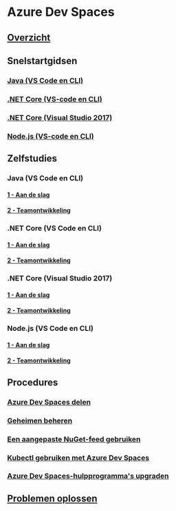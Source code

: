 # Azure Dev Spaces
## [Overzicht](azure-dev-spaces.md)

## Snelstartgidsen
### [Java (VS Code en CLI)](quickstart-java.md)
### [.NET Core (VS-code en CLI)](quickstart-netcore.md)
### [.NET Core (Visual Studio 2017)](quickstart-netcore-visualstudio.md)
### [Node.js (VS-code en CLI)](quickstart-nodejs.md)

## Zelfstudies
### Java (VS Code en CLI)
#### [1 - Aan de slag](get-started-java.md)
#### [2 - Teamontwikkeling](team-development-java.md)
### .NET Core (VS Code en CLI)
#### [1 - Aan de slag](get-started-netcore.md)
#### [2 - Teamontwikkeling](team-development-netcore.md)
### .NET Core (Visual Studio 2017)
#### [1 - Aan de slag](get-started-netcore-visualstudio.md)
#### [2 - Teamontwikkeling](team-development-netcore-visualstudio.md)
### Node.js (VS Code en CLI)
#### [1 - Aan de slag](get-started-nodejs.md)
#### [2 - Teamontwikkeling](team-development-nodejs.md)

## Procedures
### [Azure Dev Spaces delen](how-to/share-dev-spaces.md)
### [Geheimen beheren](how-to/manage-secrets.md)
### [Een aangepaste NuGet-feed gebruiken](how-to/use-custom-nuget-feed.md)
### [Kubectl gebruiken met Azure Dev Spaces](how-to/use-kubectl-with-azure-dev-spaces.md)
### [Azure Dev Spaces-hulpprogramma's upgraden](how-to/upgrade-tools.md)

## [Problemen oplossen](troubleshooting.md)



